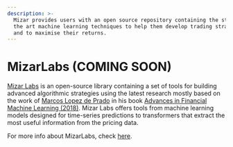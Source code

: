 ```yaml
---
description: >-
  Mizar provides users with an open source repository containing the state of
  the art machine learning techniques to help them develop trading strategies
  and to maximise their returns.
---
```


# MizarLabs (COMING SOON)

[Mizar Labs](https://github.com/MizarAI/mizar-labs) is an open-source library containing a set of tools for building advanced algorithmic strategies using the latest research mostly based on the work of [Marcos Lopez de Prado](https://www.quantresearch.org) in his book [Advances in Financial Machine Learning (2018)](https://www.amazon.com/Advances-Financial-Machine-Learning-Marcos/dp/1119482089). Mizar Labs offers tools from machine learning models designed for time-series predictions to transformers that extract the most useful information from the pricing data.

For more info about MizarLabs, check [here](data-sources.md).
